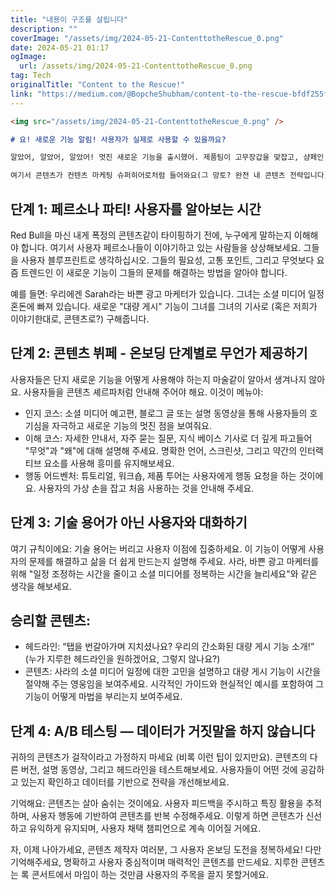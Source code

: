 ```yaml
---
title: "내용이 구조를 살립니다"
description: ""
coverImage: "/assets/img/2024-05-21-ContenttotheRescue_0.png"
date: 2024-05-21 01:17
ogImage: 
  url: /assets/img/2024-05-21-ContenttotheRescue_0.png
tag: Tech
originalTitle: "Content to the Rescue!"
link: "https://medium.com/@BopcheShubham/content-to-the-rescue-bfdf255f8633"
---
```



```markdown
<img src="/assets/img/2024-05-21-ContenttotheRescue_0.png" />

# 요! 새로운 기능 알림! 사용자가 실제로 사용할 수 있을까요?

알았어, 알았어, 알았어! 멋진 새로운 기능을 출시했어. 제품팀이 고무장갑을 맞잡고, 샴페인 캔을 열었어 - 파티야! 하지만 기다려봐, 우승의 춤을 춰보기 전에 사용자 채택에 대해 이야기해보자. 솔직하게 말하자면, 사용자가 루빅스 큐브 앞에서 헷갈리는 강아지처럼 그것을 바라보고 있는데, 반짝이는 새로운 기능은 약간 쓸모가 없는 거야.

여기서 콘텐츠가 컨텐츠 마케팅 슈퍼히어로처럼 들어와요(그 망토? 완전 내 콘텐츠 전략입니다). 이것이 사용자의 혼란을 "와, 이 기능 진짜 멋지네!"로 바꿀 수 있는 콘텐츠를 어떻게 만드는지 알려드릴게요.
```

<div class="content-ad"></div>

## 단계 1: 페르소나 파티! 사용자를 알아보는 시간

Red Bull을 마신 내게 폭정의 콘텐츠같이 타이핑하기 전에, 누구에게 말하는지 이해해야 합니다. 여기서 사용자 페르소나들이 이야기하고 있는 사람들을 상상해보세요. 그들을 사용자 블루프린트로 생각하십시오. 그들의 필요성, 고통 포인트, 그리고 무엇보다 요즘 트렌드인 이 새로운 기능이 그들의 문제를 해결하는 방법을 알아야 합니다.

예를 들면: 우리에겐 Sarah라는 바쁜 광고 마케터가 있습니다. 그녀는 소셜 미디어 일정 혼돈에 빠져 있습니다. 새로운 "대량 게시" 기능이 그녀를 그녀의 기사로 (혹은 저희가 이야기한대로, 콘텐츠로?) 구해줍니다.

## 단계 2: 콘텐츠 뷔페 - 온보딩 단계별로 무언가 제공하기

<div class="content-ad"></div>

사용자들은 단지 새로운 기능을 어떻게 사용해야 하는지 마술같이 알아서 생겨나지 않아요. 사용자들을 콘텐츠 셰르파처럼 안내해 주어야 해요. 이것이 메뉴야:

- 인지 코스: 소셜 미디어 예고편, 블로그 글 또는 설명 동영상을 통해 사용자들의 호기심을 자극하고 새로운 기능의 멋진 점을 보여줘요.
- 이해 코스: 자세한 안내서, 자주 묻는 질문, 지식 베이스 기사로 더 깊게 파고들어 "무엇"과 "왜"에 대해 설명해 주세요. 명확한 언어, 스크린샷, 그리고 약간의 인터랙티브 요소를 사용해 흥미를 유지해보세요.
- 행동 어드벤처: 튜토리얼, 워크숍, 제품 투어는 사용자에게 행동 요청을 하는 것이에요. 사용자의 가상 손을 잡고 처음 사용하는 것을 안내해 주세요.

## 단계 3: 기술 용어가 아닌 사용자와 대화하기

여기 규칙이에요: 기술 용어는 버리고 사용자 이점에 집중하세요. 이 기능이 어떻게 사용자의 문제를 해결하고 삶을 더 쉽게 만드는지 설명해 주세요. 사라, 바쁜 광고 마케터를 위해 "일정 조정하는 시간을 줄이고 소셜 미디어를 정복하는 시간을 늘리세요"와 같은 생각을 해보세요.

<div class="content-ad"></div>

## 승리할 콘텐츠:

- 헤드라인: “탭을 번갈아가며 지치셨나요? 우리의 간소화된 대량 게시 기능 소개!” (누가 지루한 헤드라인을 원하겠어요, 그렇지 않나요?)
- 콘텐츠: 사라의 소셜 미디어 일정에 대한 고민을 설명하고 대량 게시 기능이 시간을 절약해 주는 영웅임을 보여주세요. 시각적인 가이드와 현실적인 예시를 포함하여 그 기능이 어떻게 마법을 부리는지 보여주세요.

## 단계 4: A/B 테스팅 — 데이터가 거짓말을 하지 않습니다

귀하의 콘텐츠가 걸작이라고 가정하지 마세요 (비록 이런 팁이 있지만요). 콘텐츠의 다른 버전, 설명 동영상, 그리고 헤드라인을 테스트해보세요. 사용자들이 어떤 것에 공감하고 있는지 확인하고 데이터를 기반으로 전략을 개선해보세요.

<div class="content-ad"></div>

기억해요: 콘텐츠는 살아 숨쉬는 것이에요. 사용자 피드백을 주시하고 특징 활용을 추적하며, 사용자 행동에 기반하여 콘텐츠를 반복 수정해주세요. 이렇게 하면 콘텐츠가 신선하고 유익하게 유지되며, 사용자 채택 챔피언으로 계속 이어질 거에요.

자, 이제 나아가세요, 콘텐츠 제작자 여러분, 그 사용자 온보딩 도전을 정복하세요! 다만 기억해주세요, 명확하고 사용자 중심적이며 매력적인 콘텐츠를 만드세요. 지루한 콘텐츠는 록 콘서트에서 마임이 하는 것만큼 사용자의 주목을 끌지 못할거에요.